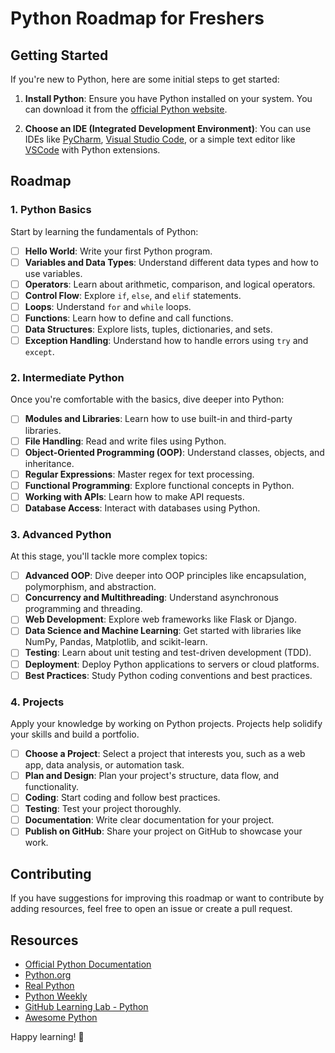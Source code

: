 # Python Roadmap for Freshers
 
## Getting Started 

If you're new to Python, here are some initial steps to get started: 

1. **Install Python**: Ensure you have Python installed on your system. You can download it from the [official Python website](https://www.python.org/downloads/).

2. **Choose an IDE (Integrated Development Environment)**: You can use IDEs like [PyCharm](https://www.jetbrains.com/pycharm/), [Visual Studio Code](https://code.visualstudio.com/), or a simple text editor like [VSCode](https://code.visualstudio.com/) with Python extensions.

## Roadmap

### 1. Python Basics

Start by learning the fundamentals of Python:

- [ ] **Hello World**: Write your first Python program.
- [ ] **Variables and Data Types**: Understand different data types and how to use variables.
- [ ] **Operators**: Learn about arithmetic, comparison, and logical operators.
- [ ] **Control Flow**: Explore `if`, `else`, and `elif` statements.
- [ ] **Loops**: Understand `for` and `while` loops.
- [ ] **Functions**: Learn how to define and call functions.
- [ ] **Data Structures**: Explore lists, tuples, dictionaries, and sets.
- [ ] **Exception Handling**: Understand how to handle errors using `try` and `except`.

### 2. Intermediate Python

Once you're comfortable with the basics, dive deeper into Python:

- [ ] **Modules and Libraries**: Learn how to use built-in and third-party libraries.
- [ ] **File Handling**: Read and write files using Python.
- [ ] **Object-Oriented Programming (OOP)**: Understand classes, objects, and inheritance.
- [ ] **Regular Expressions**: Master regex for text processing.
- [ ] **Functional Programming**: Explore functional concepts in Python.
- [ ] **Working with APIs**: Learn how to make API requests.
- [ ] **Database Access**: Interact with databases using Python.

### 3. Advanced Python

At this stage, you'll tackle more complex topics:

- [ ] **Advanced OOP**: Dive deeper into OOP principles like encapsulation, polymorphism, and abstraction.
- [ ] **Concurrency and Multithreading**: Understand asynchronous programming and threading.
- [ ] **Web Development**: Explore web frameworks like Flask or Django.
- [ ] **Data Science and Machine Learning**: Get started with libraries like NumPy, Pandas, Matplotlib, and scikit-learn.
- [ ] **Testing**: Learn about unit testing and test-driven development (TDD).
- [ ] **Deployment**: Deploy Python applications to servers or cloud platforms.
- [ ] **Best Practices**: Study Python coding conventions and best practices.

### 4. Projects

Apply your knowledge by working on Python projects. Projects help solidify your skills and build a portfolio.

- [ ] **Choose a Project**: Select a project that interests you, such as a web app, data analysis, or automation task.
- [ ] **Plan and Design**: Plan your project's structure, data flow, and functionality.
- [ ] **Coding**: Start coding and follow best practices.
- [ ] **Testing**: Test your project thoroughly.
- [ ] **Documentation**: Write clear documentation for your project.
- [ ] **Publish on GitHub**: Share your project on GitHub to showcase your work.

## Contributing

If you have suggestions for improving this roadmap or want to contribute by adding resources, feel free to open an issue or create a pull request.

## Resources

- [Official Python Documentation](https://docs.python.org/3/)
- [Python.org](https://www.python.org/)
- [Real Python](https://realpython.com/)
- [Python Weekly](https://www.pythonweekly.com/)
- [GitHub Learning Lab - Python](https://lab.github.com/githubtraining/introduction-to-python)
- [Awesome Python](https://github.com/vinta/awesome-python)

Happy learning! 🐍 
